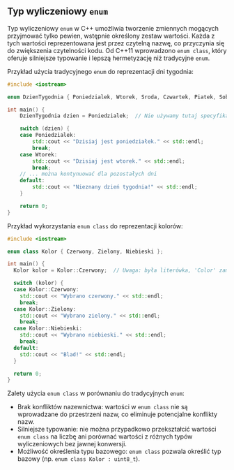 ## Typ wyliczeniowy `enum`

Typ wyliczeniowy `enum` w C++ umożliwia tworzenie zmiennych mogących przyjmować tylko pewien, wstępnie określony zestaw wartości. Każda z tych wartości reprezentowana jest przez czytelną nazwę, co przyczynia się do zwiększenia czytelności kodu. Od C++11 wprowadzono `enum class`, który oferuje silniejsze typowanie i lepszą hermetyzację niż tradycyjne `enum`.

Przykład użycia tradycyjnego `enum` do reprezentacji dni tygodnia:

```c++
#include <iostream>

enum DzienTygodnia { Poniedzialek, Wtorek, Sroda, Czwartek, Piatek, Sobota, Niedziela };

int main() {
    DzienTygodnia dzien = Poniedzialek;  // Nie używamy tutaj specyfikatora DzienTygodnia::Poniedzialek

    switch (dzien) {
    case Poniedzialek:
        std::cout << "Dzisiaj jest poniedziałek." << std::endl;
        break;
    case Wtorek:
        std::cout << "Dzisiaj jest wtorek." << std::endl;
        break;
    // ... można kontynuować dla pozostałych dni
    default:
        std::cout << "Nieznany dzień tygodnia!" << std::endl;
    }

    return 0;
}
```

Przykład wykorzystania `enum class` do reprezentacji kolorów:

```c++
#include <iostream>

enum class Kolor { Czerwony, Zielony, Niebieski };

int main() {
  Kolor kolor = Kolor::Czerwony;  // Uwaga: była literówka, 'Color' zamiast 'Kolor'

  switch (kolor) {
  case Kolor::Czerwony:
    std::cout << "Wybrano czerwony." << std::endl;
    break;
  case Kolor::Zielony:
    std::cout << "Wybrano zielony." << std::endl;
    break;
  case Kolor::Niebieski:
    std::cout << "Wybrano niebieski." << std::endl;
    break;
  default:
    std::cout << "Blad!" << std::endl;
  }

  return 0;
}
```

Zalety użycia `enum class` w porównaniu do tradycyjnych `enum`:

- Brak konfliktów nazewnictwa: wartości w `enum class` nie są wprowadzane do przestrzeni nazw, co eliminuje potencjalne konflikty nazw.
- Silniejsze typowanie: nie można przypadkowo przekształcić wartości `enum class` na liczbę ani porównać wartości z różnych typów wyliczeniowych bez jawnej konwersji.
- Możliwość określenia typu bazowego: `enum class` pozwala określić typ bazowy (np. `enum class Kolor : uint8_t`).

